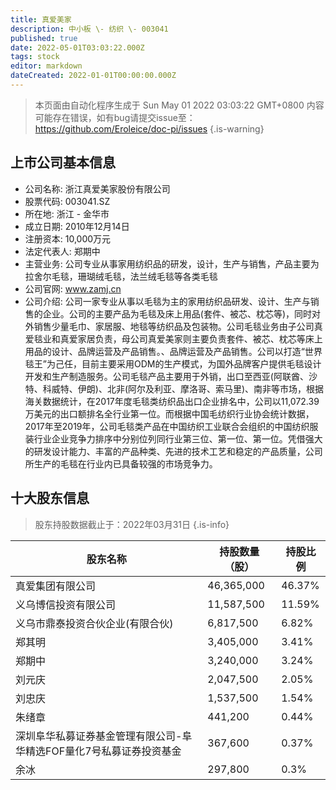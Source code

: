 ```yaml
---
title: 真爱美家
description: 中小板 \- 纺织 \- 003041
published: true
date: 2022-05-01T03:03:22.000Z
tags: stock
editor: markdown
dateCreated: 2022-01-01T00:00:00.000Z
---
```


> 本页面由自动化程序生成于 Sun May 01 2022 03:03:22 GMT+0800
> 内容可能存在错误，如有bug请提交issue至：https://github.com/Eroleice/doc-pi/issues
{.is-warning}

## 上市公司基本信息
- 公司名称: 浙江真爱美家股份有限公司
- 股票代码: 003041.SZ
- 所在地: 浙江 - 金华市
- 成立日期: 2010年12月14日
- 注册资本: 10,000万元
- 法定代表人: 郑期中
- 主营业务: 公司专业从事家用纺织品的研发，设计，生产与销售，产品主要为拉舍尔毛毯，珊瑚绒毛毯，法兰绒毛毯等各类毛毯
- 公司官网: www.zamj.cn
- 公司介绍: 公司一家专业从事以毛毯为主的家用纺织品研发、设计、生产与销售的企业。公司的主要产品为毛毯及床上用品(套件、被芯、枕芯等)，同时对外销售少量毛巾、家居服、地毯等纺织品及包装物。公司毛毯业务由子公司真爱毯业和真爱家居负责，母公司真爱美家则主要负责套件、被芯、枕芯等床上用品的设计、品牌运营及产品销售。、品牌运营及产品销售。公司以打造“世界毯王”为己任，目前主要采用ODM的生产模式，为国外品牌客户提供毛毯设计开发和生产制造服务。公司毛毯产品主要用于外销，出口至西亚(阿联酋、沙特、科威特、伊朗)、北非(阿尔及利亚、摩洛哥、索马里)、南非等市场，根据海关数据统计，在2017年度毛毯类纺织品出口企业排名中，公司以11,072.39万美元的出口额排名全行业第一位。而根据中国毛纺织行业协会统计数据，2017年至2019年，公司毛毯类产品在中国纺织工业联合会组织的中国纺织服装行业企业竞争力排序中分别位列同行业第三位、第一位、第一位。凭借强大的研发设计能力、丰富的产品种类、先进的技术工艺和稳定的产品质量，公司所生产的毛毯在行业内已具备较强的市场竞争力。


## 十大股东信息
> 股东持股数据截止于：2022年03月31日
{.is-info}

| 股东名称 | 持股数量（股） | 持股比例 |
| --- | --- | --- |
| 真爱集团有限公司 | 46,365,000 | 46.37% |
| 义乌博信投资有限公司 | 11,587,500 | 11.59% |
| 义乌市鼎泰投资合伙企业(有限合伙) | 6,817,500 | 6.82% |
| 郑其明 | 3,405,000 | 3.41% |
| 郑期中 | 3,240,000 | 3.24% |
| 刘元庆 | 2,047,500 | 2.05% |
| 刘忠庆 | 1,537,500 | 1.54% |
| 朱绪章 | 441,200 | 0.44% |
| 深圳阜华私募证券基金管理有限公司-阜华精选FOF量化7号私募证券投资基金 | 367,600 | 0.37% |
| 余冰 | 297,800 | 0.3% |




